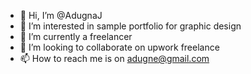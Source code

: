 - 👋 Hi, I’m @AdugnaJ
- 👀 I’m interested in sample portfolio for graphic design 
- 🌱 I’m currently a freelancer 
- 💞️ I’m looking to collaborate on upwork freelance 
- 📫 How to reach me is on adugne@gmail.com

<!---
AdugnaJ/AdugnaJ is a ✨ special ✨ repository because its `README.md` (this file) appears on your GitHub profile.
You can click the Preview link to take a look at your changes.
--->
